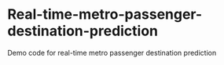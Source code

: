 # Real-time-metro-passenger-destination-prediction
Demo code for real-time metro passenger destination prediction
